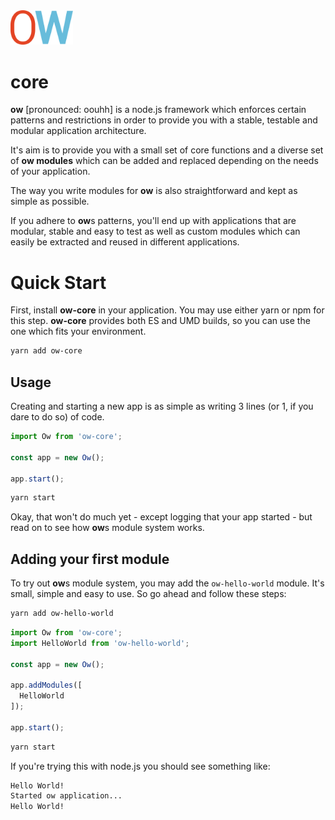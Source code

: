 <img src="docs/_media/ow-logo.png" width="100" />

# core

**ow** [pronounced: oouhh] is a node.js framework which enforces certain patterns and restrictions in order to provide you with a stable, testable and modular application architecture.

It's aim is to provide you with a small set of core functions and a diverse set of **ow modules** which can be added and replaced depending on the needs of your application.

The way you write modules for **ow** is also straightforward and kept as simple as possible.

If you adhere to **ow**s patterns, you'll end up with applications that are modular, stable and easy to test as well as custom modules which can easily be extracted and reused in different applications.

# Quick Start

First, install  **ow-core** in your application.
You may use either yarn or npm for this step. **ow-core** provides both ES and UMD builds, so you can use the one
which fits your environment.

```bash
yarn add ow-core
```

## Usage

Creating and starting a new app is as simple as writing 3 lines (or 1, if you dare to do so) of code.

```js
import Ow from 'ow-core';

const app = new Ow();

app.start();
```

```bash
yarn start
```

Okay, that won't do much yet - except logging that your app started - but read on to see how **ow**s module system works.

## Adding your first module

To try out **ow**s module system, you may add the ```ow-hello-world``` module. It's small, simple and
easy to use. So go ahead and follow these steps:

```bash
yarn add ow-hello-world
```

```js
import Ow from 'ow-core';
import HelloWorld from 'ow-hello-world';

const app = new Ow();

app.addModules([
  HelloWorld
]);

app.start();
```

```bash
yarn start
```

If you're trying this with node.js you should see something like:

```bash
Hello World!
Started ow application...
Hello World!
```